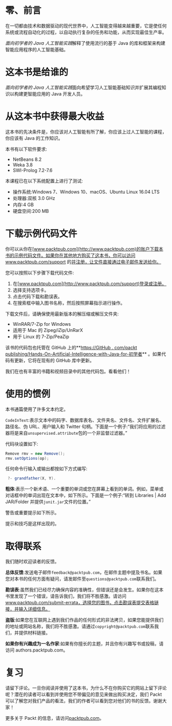 

# 零、前言

在一切都由技术和数据驱动的现代世界中，人工智能变得越来越重要，它是使任何系统或流程自动化的过程，以自动执行复杂的任务和功能，从而实现最佳生产率。

*面向初学者的 Java 人工智能实践*解释了使用流行的基于 Java 的库和框架来构建智能应用程序的人工智能基础。



# 这本书是给谁的

*面向初学者的 Java 人工智能实践*面向希望学习人工智能基础知识并扩展其编程知识以构建更智能应用的 Java 开发人员。



# 从这本书中获得最大收益

这本书的先决条件是，你应该对人工智能有所了解，你应该上过人工智能的课程，你应该有 Java 的工作知识。

本书有以下软件要求:

*   NetBeans 8.2
*   Weka 3.8
*   SWI-Prolog 7.2-7.6

本课程已在以下系统配置上进行了测试:

*   操作系统:Windows 7、Windows 10、macOS、Ubuntu Linux 16.04 LTS
*   处理器:双核 3.0 GHz
*   内存:4 GB
*   硬盘空间:200 MB



# 下载示例代码文件

你可以从你在[www.packtpub.com](http://www.packtpub.com)的账户下载本书的示例代码文件。如果你在其他地方购买了这本书，你可以访问 www.packtpub.com/support 的[并注册，让文件直接通过电子邮件发送给你。](http://www.packtpub.com/support)

您可以按照以下步骤下载代码文件:

1.  在[www.packtpub.com](http://www.packtpub.com/support)登录或注册。
2.  选择支持选项卡。
3.  点击代码下载和勘误表。
4.  在搜索框中输入图书名称，然后按照屏幕指示进行操作。

下载文件后，请确保使用最新版本的解压缩或解压文件夹:

*   WinRAR/7-Zip for Windows
*   适用于 Mac 的 Zipeg/iZip/UnRarX
*   用于 Linux 的 7-Zip/PeaZip

该书的代码包也托管在 GitHub 上的**[https://GitHub . com/packt publishing/Hands-On-Artificial-Intelligence-with-Java-for-初学者](https://github.com/PacktPublishing/Hands-On-Artificial-Intelligence-with-Java-for-Beginners)** 。如果代码有更新，它将在现有的 GitHub 库中更新。

我们在也有丰富的书籍和视频目录中的其他代码包。看看他们！



# 使用的惯例

本书通篇使用了许多文本约定。

`CodeInText`:表示文本中的码字、数据库表名、文件夹名、文件名、文件扩展名、路径名、伪 URL、用户输入和 Twitter 句柄。下面是一个例子:“我们将应用的过滤器将是来自`unsupervised.attribute`包的一个非监督过滤器。”

代码块设置如下:

```java
Remove rmv = new Remove();
rmv.setOptions(op);
```

任何命令行输入或输出都按如下方式编写:

```java
 ?- grandfather(X, Y). 
```

**粗体**:表示一个新术语、一个重要的单词或您在屏幕上看到的单词。例如，菜单或对话框中的单词出现在文本中，如下所示。下面是一个例子:“转到 Libraries | Add JAR/Folder 并提供`junit.jar`文件的位置。”

警告或重要提示如下所示。

提示和技巧是这样出现的。



# 取得联系

我们随时欢迎读者的反馈。

**总体反馈**:发送电子邮件`feedback@packtpub.com`，在邮件主题中提及书名。如果您对本书的任何方面有疑问，请发邮件至`questions@packtpub.com`联系我们。

**勘误表**:虽然我们已经尽力确保内容的准确性，但错误还是会发生。如果你在这本书里发现了一个错误，请告诉我们，我们将不胜感激。请访问 www.packtpub.com/submit-errata，选择您的图书，点击勘误表提交表格链接，并输入详细信息。

**盗版**:如果您在互联网上遇到我们作品的任何形式的非法拷贝，如果您能提供我们的地址或网站名称，我们将不胜感激。请通过`copyright@packtpub.com`联系我们，并提供材料链接。

**如果你有兴趣成为一名作家**:如果有你擅长的主题，并且你有兴趣写书或投稿，请访问 authors.packtpub.com。



# 复习

请留下评论。一旦你阅读并使用了这本书，为什么不在你购买它的网站上留下评论呢？潜在的读者可以看到并使用您不带偏见的意见来做出购买决定，我们 Packt 可以了解您对我们产品的看法，我们的作者可以看到您对他们的书的反馈。谢谢大家！

更多关于 Packt 的信息，请访问[packtpub.com](https://www.packtpub.com/)。
